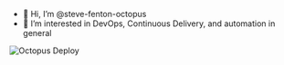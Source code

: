 - 👋 Hi, I’m @steve-fenton-octopus
- 👀 I’m interested in DevOps, Continuous Delivery, and automation in general

![Octopus Deploy](https://img.shields.io/badge/octopus%20deploy-0D80D8?style=for-the-badge&logo=octopusdeploy&logoColor=white)

